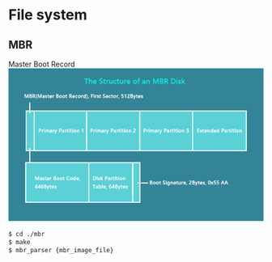# File system

## MBR

Master Boot Record
![structure-of-mbr](./mbr/mbr-disk-structure.webp)

```
$ cd ./mbr
$ make
$ mbr_parser {mbr_image_file}
```
